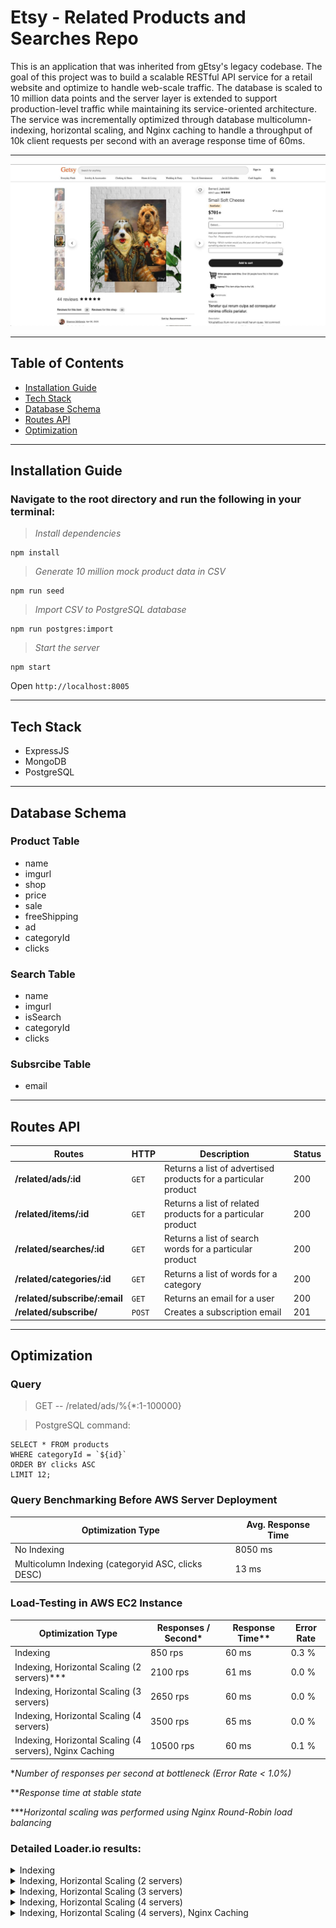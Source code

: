# Etsy - Related Products and Searches Repo
This is an application that was inherited from gEtsy's legacy codebase. The goal of this project was to build a scalable RESTful API service for a retail website and optimize to handle web-scale traffic. The database is scaled to 10 million data points and the server layer is extended to support production-level traffic while maintaining its service-oriented architecture. The service was incrementally optimized through database multicolumn-indexing, horizontal scaling, and Nginx caching to handle a throughput of 10k client requests per second with an average response time of 60ms.

---

![](readme-assets/webpage.jpg)

---

## Table of Contents
* [Installation Guide](#installation-guide)
* [Tech Stack](#tech-stack)
* [Database Schema](#database-schema)
* [Routes API](#routes-api)
* [Optimization](#optimization)

---

## Installation Guide

### Navigate to the root directory and run the following in your terminal:

>*Install dependencies*
```
npm install
```
>*Generate 10 million mock product data in CSV*
```
npm run seed
```
>*Import CSV to PostgreSQL database*
```
npm run postgres:import
```
>*Start the server*
```
npm start
```
Open `http://localhost:8005`

---

## Tech Stack
- ExpressJS
- MongoDB
- PostgreSQL

---

## Database Schema

### Product Table
- name
- imgurl
- shop
- price
- sale
- freeShipping
- ad
- categoryId
- clicks

### Search Table
- name
- imgurl
- isSearch
- categoryId
- clicks

### Subsrcibe Table
- email

---

## Routes API
Routes | HTTP | Description | Status
--- | --- | --- | ---
**/related/ads/:id** | `GET` | Returns a list of advertised products for a particular product | 200
**/related/items/:id** | `GET` | Returns a list of related products for a particular product | 200
**/related/searches/:id** | `GET` | Returns a list of search words for a particular product | 200
**/related/categories/:id** | `GET` | Returns a list of words for a category | 200
**/related/subscribe/:email** | `GET` | Returns an email for a user | 200
**/related/subscribe/** | `POST` | Creates a subscription email | 201

---

## Optimization

### Query
>GET -- /related/ads/%{*:1-100000}

>PostgreSQL command:
```
SELECT * FROM products
WHERE categoryId = `${id}`
ORDER BY clicks ASC
LIMIT 12;
```

### Query Benchmarking Before AWS Server Deployment
Optimization Type | Avg. Response Time
--- | ---
No Indexing | 8050 ms
Multicolumn Indexing (categoryid ASC, clicks DESC) | 13 ms

### Load-Testing in AWS EC2 Instance
Optimization Type | Responses / Second* | Response Time** |  Error Rate
--- | --- | --- | ---
Indexing | 850 rps | 60 ms | 0.3 %
Indexing, Horizontal Scaling (2 servers)*** | 2100 rps | 61 ms | 0.0 %
Indexing, Horizontal Scaling (3 servers) | 2650 rps | 60 ms | 0.0 %
Indexing, Horizontal Scaling (4 servers) | 3500 rps | 65 ms | 0.0 %
Indexing, Horizontal Scaling (4 servers), Nginx Caching | 10500 rps | 60 ms | 0.1 %

**Number of responses per second at bottleneck (Error Rate < 1.0%)*

***Response time at stable state*

****Horizontal scaling was performed using Nginx Round-Robin load balancing*

### Detailed Loader.io results:

<details>
<summary>Indexing</summary>
<br>

![](readme-assets/indexing.png)

</details>

<details>
<summary>Indexing, Horizontal Scaling (2 servers)</summary>
<br>

![](readme-assets/2Servers.png)

</details>

<details>
<summary>Indexing, Horizontal Scaling (3 servers)</summary>

<br>

![](readme-assets/3Servers.png)

</details>

<details>
<summary>Indexing, Horizontal Scaling (4 servers)</summary>

<br>

![](readme-assets/4Servers.png)

</details>

<details>
<summary>Indexing, Horizontal Scaling (4 servers), Nginx Caching</summary>

<br>

![](readme-assets/caching.png)

</details>
